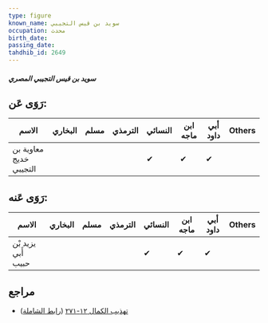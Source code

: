 ```yaml
---
type: figure
known_name: سويد بن قيس التجيبي
occupation: محدث
birth_date:
passing_date:
tahdhib_id: 2649
---
```

##### سويد بن قيس التجيبي المصري

## رَوَى عَن:
| الاسم                  | البخاري | مسلم | الترمذي | النسائي | ابن ماجه | أبي داود | Others |
| ---------------------- | ------- | ---- | ------- | ------- | -------- | -------- | ------ |
| معاوية بن خديج التجيبي |         |      |         | ✔       | ✔        | ✔        |        |
## رَوَى عَنه:
| الاسم              | البخاري | مسلم | الترمذي | النسائي | ابن ماجه | أبي داود | Others |
| ------------------ | ------- | ---- | ------- | ------- | -------- | -------- | ------ |
| يزيد بْن أَبي حبيب |         |      |         | ✔       | ✔        | ✔        |        |
## مراجع
- [تهذيب الكمال ١٢-٢٧١](obsidian://open?vault=Tahdhib-al-Kamal&file=Figures/٢٦٤٩-سويد%20بن%20قيس%20التجيبي%20المصري) ([رابط الشاملة](https://shamela.ws/book/3722/6044))